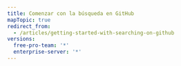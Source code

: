 ```yaml
---
title: Comenzar con la búsqueda en GitHub
mapTopic: true
redirect_from:
  - /articles/getting-started-with-searching-on-github
versions:
  free-pro-team: '*'
  enterprise-server: '*'
---
```


